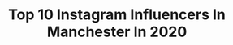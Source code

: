 ---
title: Top 10 Instagram Influencers In Manchester In 2020
description: >-
  Find top Instagram influencers in Manchester in 2020. Most popular hashtags: #ad # #parisianlook #sudiomoments.
platform: Instagram
profiles:
  - username: "_dancarroll"
    fullname: >-
      Dan Carroll
    location: "United Kingdom"
    followers: 8274
    engagement: 1581
    commentsToLikes: 0.047841
    id: ck8t8rgoplic30j78bbvf0tl1
    verified: false
    hashtags: "#farfetchfind, #farfetch, #ad, #quarantinebirthday"
  - username: "abbiehoughton_"
    fullname: >-
      abbie houghton
    location: "United Kingdom"
    followers: 12078
    engagement: 886
    commentsToLikes: 0.030056
    id: ckap6e5p7finp0i78l3o5lpvt
    verified: false
    hashtags: ""
  - username: "ambrlittlr"
    fullname: >-
      AMBR LITTLR⚡️🤍
    location: "United Kingdom"
    followers: 3891
    engagement: 1015
    commentsToLikes: 0.185476
    id: ckaozt1ycn9wm0i78lkmtjfgy
    verified: false
    hashtags: "#igtvmusic, #mothersday, #cover, #snohaalegra"
  - username: "_tristanjones"
    fullname: >-
      Tristan Jones
    location: "United Kingdom"
    followers: 321942
    engagement: 773
    commentsToLikes: 0.068564
    id: ck5bt9pv3fku70i113pfj0qbc
    verified: true
    hashtags: "#familyfirst, #ad, #jdgymking, #meinjd"
  - username: "hafsax.o"
    fullname: >-
      I love lareib🥰
    location: "United Kingdom"
    followers: 7092
    engagement: 2199
    commentsToLikes: 0.175302
    id: ckap8p0qbpblj0i78ii3puxdg
    verified: false
    hashtags: "#ad"
  - username: "leah_hartley"
    fullname: >-
      L E A H H A R T L E Y
    location: "United Kingdom"
    followers: 18697
    engagement: 896
    commentsToLikes: 0.063309
    id: ck5q63hqqvsxo0i11m5n53p3w
    verified: false
    hashtags: "#luxegirl, #stayhomewithplt, #jackwills"
  - username: "maiziecraven"
    fullname: >-
      Mz🥰🥺
    location: "United Kingdom"
    followers: 18491
    engagement: 1226
    commentsToLikes: 0.047295
    id: ck5zqjkovupot0i14l3wd9c59
    verified: false
    hashtags: "#prom2019, #boohoobabes, #fashionnova"
  - username: "aga_on_the_run"
    fullname: >-
      AGA || Travel Blogger
    location: "United Kingdom"
    followers: 3723
    engagement: 1887
    commentsToLikes: 0.364583
    id: ck5zu12p01hex0i147oeih8my
    verified: false
    hashtags: "#lerdevagar, #bookstorelife, #visitlisbon, #parisianlook"
  - username: "jasminwhelan"
    fullname: >-
      Jasmin Whelan
    location: "United Kingdom"
    followers: 10848
    engagement: 962
    commentsToLikes: 0.144839
    id: ck5zobw1iq7tu0i14yelauszb
    verified: false
    hashtags: "#carfumesofficial, #plt, #gifted, #isawicons"
  - username: "alex_humphreys_"
    fullname: >-
      Al 🖤
    location: "United Kingdom"
    followers: 6608
    engagement: 1073
    commentsToLikes: 0.080327
    id: ckap6e4brfih50i781h4mdoud
    verified: false
    hashtags: ""
---